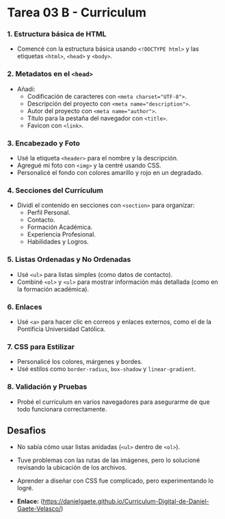 # Tarea 03 B - Curriculum


### 1. Estructura básica de HTML
   - Comencé con la estructura básica usando `<!DOCTYPE html>` y las etiquetas `<html>`, `<head>` y `<body>`.

### 2. Metadatos en el `<head>`
   - Añadí:
     - Codificación de caracteres con `<meta charset="UTF-8">`.
     - Descripción del proyecto con `<meta name="description">`.
     - Autor del proyecto con `<meta name="author">`.
     - Título para la pestaña del navegador con `<title>`.
     - Favicon con `<link>`.

### 3. Encabezado y Foto
   - Usé la etiqueta `<header>` para el nombre y la descripción.
   - Agregué mi foto con `<img>` y la centré usando CSS.
   - Personalicé el fondo con colores amarillo y rojo en un degradado.

### 4. Secciones del Currículum
   - Dividí el contenido en secciones con `<section>` para organizar:
     - Perfil Personal.
     - Contacto.
     - Formación Académica.
     - Experiencia Profesional.
     - Habilidades y Logros.

### 5. Listas Ordenadas y No Ordenadas
   - Usé `<ul>` para listas simples (como datos de contacto).
   - Combiné `<ol>` y `<ul>` para mostrar información más detallada (como en la formación académica).

### 6. Enlaces
   - Usé `<a>` para hacer clic en correos y enlaces externos, como el de la Pontificia Universidad Católica.

### 7. CSS para Estilizar
   - Personalicé los colores, márgenes y bordes.
   - Usé estilos como `border-radius`, `box-shadow` y `linear-gradient`.

### 8. Validación y Pruebas
   - Probé el currículum en varios navegadores para asegurarme de que todo funcionara correctamente.




## Desafios

- No sabía cómo usar listas anidadas (`<ul>` dentro de `<ol>`).
- Tuve problemas con las rutas de las imágenes, pero lo solucioné revisando la ubicación de los archivos.
- Aprender a diseñar con CSS fue complicado, pero experimentando lo logré.


- **Enlace:** (https://danielgaete.github.io/Curriculum-Digital-de-Daniel-Gaete-Velasco/)





